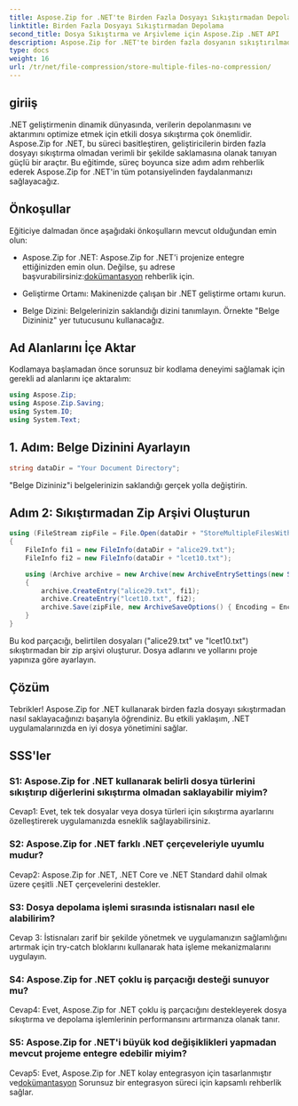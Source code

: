 ```yaml
---
title: Aspose.Zip for .NET'te Birden Fazla Dosyayı Sıkıştırmadan Depolama
linktitle: Birden Fazla Dosyayı Sıkıştırmadan Depolama
second_title: Dosya Sıkıştırma ve Arşivleme için Aspose.Zip .NET API
description: Aspose.Zip for .NET'te birden fazla dosyanın sıkıştırılmadan kusursuz şekilde saklanmasını keşfedin. Bu adım adım kılavuzla .NET uygulamalarınızı verimli dosya yönetimi için optimize edin.
type: docs
weight: 16
url: /tr/net/file-compression/store-multiple-files-no-compression/
---
```

## giriiş

.NET geliştirmenin dinamik dünyasında, verilerin depolanmasını ve aktarımını optimize etmek için etkili dosya sıkıştırma çok önemlidir. Aspose.Zip for .NET, bu süreci basitleştiren, geliştiricilerin birden fazla dosyayı sıkıştırma olmadan verimli bir şekilde saklamasına olanak tanıyan güçlü bir araçtır. Bu eğitimde, süreç boyunca size adım adım rehberlik ederek Aspose.Zip for .NET'in tüm potansiyelinden faydalanmanızı sağlayacağız.

## Önkoşullar

Eğiticiye dalmadan önce aşağıdaki önkoşulların mevcut olduğundan emin olun:

- Aspose.Zip for .NET: Aspose.Zip for .NET'i projenize entegre ettiğinizden emin olun. Değilse, şu adrese başvurabilirsiniz:[dokümantasyon](https://reference.aspose.com/zip/net/) rehberlik için.

- Geliştirme Ortamı: Makinenizde çalışan bir .NET geliştirme ortamı kurun.

- Belge Dizini: Belgelerinizin saklandığı dizini tanımlayın. Örnekte "Belge Dizininiz" yer tutucusunu kullanacağız.

## Ad Alanlarını İçe Aktar

Kodlamaya başlamadan önce sorunsuz bir kodlama deneyimi sağlamak için gerekli ad alanlarını içe aktaralım:

```csharp
using Aspose.Zip;
using Aspose.Zip.Saving;
using System.IO;
using System.Text;
```

## 1. Adım: Belge Dizinini Ayarlayın

```csharp
string dataDir = "Your Document Directory";
```

"Belge Dizininiz"i belgelerinizin saklandığı gerçek yolla değiştirin.

## Adım 2: Sıkıştırmadan Zip Arşivi Oluşturun

```csharp
using (FileStream zipFile = File.Open(dataDir + "StoreMultipleFilesWithoutCompression_out.zip", FileMode.Create))
{
    FileInfo fi1 = new FileInfo(dataDir + "alice29.txt");
    FileInfo fi2 = new FileInfo(dataDir + "lcet10.txt");

    using (Archive archive = new Archive(new ArchiveEntrySettings(new StoreCompressionSettings())))
    {
        archive.CreateEntry("alice29.txt", fi1);
        archive.CreateEntry("lcet10.txt", fi2);
        archive.Save(zipFile, new ArchiveSaveOptions() { Encoding = Encoding.ASCII });
    }
}
```

Bu kod parçacığı, belirtilen dosyaları ("alice29.txt" ve "lcet10.txt") sıkıştırmadan bir zip arşivi oluşturur. Dosya adlarını ve yollarını proje yapınıza göre ayarlayın.

## Çözüm

Tebrikler! Aspose.Zip for .NET kullanarak birden fazla dosyayı sıkıştırmadan nasıl saklayacağınızı başarıyla öğrendiniz. Bu etkili yaklaşım, .NET uygulamalarınızda en iyi dosya yönetimini sağlar.

## SSS'ler

### S1: Aspose.Zip for .NET kullanarak belirli dosya türlerini sıkıştırıp diğerlerini sıkıştırma olmadan saklayabilir miyim?

Cevap1: Evet, tek tek dosyalar veya dosya türleri için sıkıştırma ayarlarını özelleştirerek uygulamanızda esneklik sağlayabilirsiniz.

### S2: Aspose.Zip for .NET farklı .NET çerçeveleriyle uyumlu mudur?

Cevap2: Aspose.Zip for .NET, .NET Core ve .NET Standard dahil olmak üzere çeşitli .NET çerçevelerini destekler.

### S3: Dosya depolama işlemi sırasında istisnaları nasıl ele alabilirim?

Cevap 3: İstisnaları zarif bir şekilde yönetmek ve uygulamanızın sağlamlığını artırmak için try-catch bloklarını kullanarak hata işleme mekanizmalarını uygulayın.

### S4: Aspose.Zip for .NET çoklu iş parçacığı desteği sunuyor mu?

Cevap4: Evet, Aspose.Zip for .NET çoklu iş parçacığını destekleyerek dosya sıkıştırma ve depolama işlemlerinin performansını artırmanıza olanak tanır.

### S5: Aspose.Zip for .NET'i büyük kod değişiklikleri yapmadan mevcut projeme entegre edebilir miyim?

 Cevap5: Evet, Aspose.Zip for .NET kolay entegrasyon için tasarlanmıştır ve[dokümantasyon](https://reference.aspose.com/zip/net/) Sorunsuz bir entegrasyon süreci için kapsamlı rehberlik sağlar.
